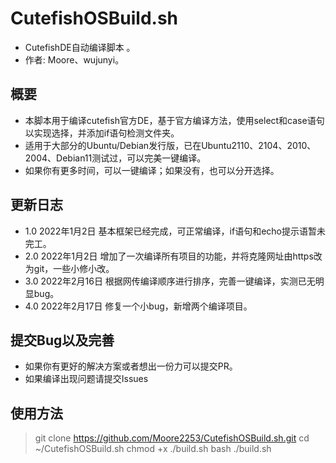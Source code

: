 # CutefishOSBuild.sh
* CutefishDE自动编译脚本 。
* 作者: Moore、wujunyi。
## 概要
* 本脚本用于编译cutefish官方DE，基于官方编译方法，使用select和case语句以实现选择，并添加if语句检测文件夹。
* 适用于大部分的Ubuntu/Debian发行版，已在Ubuntu2110、2104、2010、2004、Debian11测试过，可以完美一键编译。
* 如果你有更多时间，可以一键编译；如果没有，也可以分开选择。
## 更新日志
* 1.0 2022年1月2日 基本框架已经完成，可正常编译，if语句和echo提示语暂未完工。
* 2.0 2022年1月2日 增加了一次编译所有项目的功能，并将克隆网址由https改为git，一些小修小改。
* 3.0 2022年2月16日 根据网传编译顺序进行排序，完善一键编译，实测已无明显bug。
* 4.0 2022年2月17日 修复一个小bug，新增两个编译项目。
## 提交Bug以及完善
* 如果你有更好的解决方案或者想出一份力可以提交PR。
* 如果编译出现问题请提交Issues
## 使用方法
> git clone https://github.com/Moore2253/CutefishOSBuild.sh.git
> cd ~/CutefishOSBuild.sh
> chmod +x ./build.sh
> bash ./build.sh
